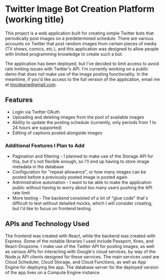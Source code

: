 # Twitter Image Bot Creation Platform (working title)

This project is a web application built for creating simple Twitter bots that periodically post images on a predetermined schedule. There are various accounts on Twitter that post random images from certain pieces of media (TV shows, comics, etc.), and this application was designed to allow people with limited programming knowledge to create such a bot.

The application has been deployed, but I've decided to limit access to avoid rate limiting issues with Twitter's API. I'm currently working on a public demo that does not make use of the image posting functionality. In the meantime, if you'd like access to the full version of the application, email me at tmcdeane@gmail.com.

## Features

- Login via Twitter OAuth
- Uploading and deleting images from the pool of available images
- Ability to update the posting schedule (currently, only periods from 1 to 24 hours are supported)
- Editing of captions posted alongside images

### Additional Features I Plan to Add

- Pagination and filtering - I planned to make use of the Storage API for this, but it's not flexible enough, so I'll end up having to store image metadata in the database
- Configuration for "repeat allowance", or how many images can be posted before a previously posted image is posted again
- Administrative automation - I want to be able to make the application public without having to worry about too many users pushing the API rate limit
- More testing - The backend consisted of a lot of "glue code" that's difficult to test without detailed mocks, which I will consider creating, but I'd like to focus on frontend testing

## APIs and Technology Used

The frontend was created with React, while the backend was created with Express. Some of the notable libraries I used include Passport, Knex, and React-Dropzone. I make use of the Twitter API for posting images, as well as various APIs for interacting with Google's cloud services, by way of the Node.js API clients designed for these services. The main services used are Cloud Scheduler, Cloud Storage, and Cloud Functions, as well as App Engine for deploying the app. The database server for the deployed version of the app lives on a Compute Engine instance.
